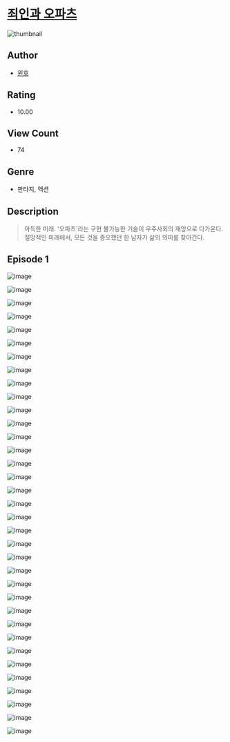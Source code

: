 # [죄인과 오파츠](https://comic.naver.com/challenge/list?titleId=810310)
![thumbnail](https://image-comic.pstatic.net/user_contents_data/challenge_comic/2023/05/23/363588/upload_4051381912604272181_480x623.jpeg)

## Author
- [윈호](https://comic.naver.com/artistTitle?id=363588)

## Rating
- 10.00

## View Count
- 74

## Genre
- 판타지, 액션

## Description
> 아득한 미래. '오파츠'라는 구현 불가능한 기술이 우주사회의 재앙으로 다가온다. 절망적인 미래에서, 모든 것을 증오했던 한 남자가 삶의 의미를 찾아간다.


## Episode 1
![image](https://image-comic.pstatic.net/user_contents_data/challenge_comic/2023/05/23/363588/upload_7076905854584632881.jpeg)

![image](https://image-comic.pstatic.net/user_contents_data/challenge_comic/2023/05/23/363588/upload_3546360824511685731.jpeg)

![image](https://image-comic.pstatic.net/user_contents_data/challenge_comic/2023/05/23/363588/upload_7364900746249713251.jpeg)

![image](https://image-comic.pstatic.net/user_contents_data/challenge_comic/2023/05/23/363588/upload_7220738472483775842.jpeg)

![image](https://image-comic.pstatic.net/user_contents_data/challenge_comic/2023/05/23/363588/upload_7293692177121818420.jpeg)

![image](https://image-comic.pstatic.net/user_contents_data/challenge_comic/2023/05/23/363588/upload_7149008318195971633.jpeg)

![image](https://image-comic.pstatic.net/user_contents_data/challenge_comic/2023/05/23/363588/upload_4122254249431413347.jpeg)

![image](https://image-comic.pstatic.net/user_contents_data/challenge_comic/2023/05/23/363588/upload_7233123191067403622.jpeg)

![image](https://image-comic.pstatic.net/user_contents_data/challenge_comic/2023/05/23/363588/upload_3760842578441954867.jpeg)

![image](https://image-comic.pstatic.net/user_contents_data/challenge_comic/2023/05/23/363588/upload_7306589250963793209.jpeg)

![image](https://image-comic.pstatic.net/user_contents_data/challenge_comic/2023/05/23/363588/upload_7293355508288795698.jpeg)

![image](https://image-comic.pstatic.net/user_contents_data/challenge_comic/2023/05/23/363588/upload_7161060104538120545.jpeg)

![image](https://image-comic.pstatic.net/user_contents_data/challenge_comic/2023/05/23/363588/upload_3846977014430393909.jpeg)

![image](https://image-comic.pstatic.net/user_contents_data/challenge_comic/2023/05/23/363588/upload_3832898850371350839.jpeg)

![image](https://image-comic.pstatic.net/user_contents_data/challenge_comic/2023/05/23/363588/upload_3690471626520093030.jpeg)

![image](https://image-comic.pstatic.net/user_contents_data/challenge_comic/2023/05/23/363588/upload_3473179326837633381.jpeg)

![image](https://image-comic.pstatic.net/user_contents_data/challenge_comic/2023/05/23/363588/upload_3473457507588124982.jpeg)

![image](https://image-comic.pstatic.net/user_contents_data/challenge_comic/2023/05/23/363588/upload_3906647707269478196.jpeg)

![image](https://image-comic.pstatic.net/user_contents_data/challenge_comic/2023/05/23/363588/upload_3702633136492471606.jpeg)

![image](https://image-comic.pstatic.net/user_contents_data/challenge_comic/2023/05/23/363588/upload_3558518145213358389.jpeg)

![image](https://image-comic.pstatic.net/user_contents_data/challenge_comic/2023/05/23/363588/upload_3760842360153781300.jpeg)

![image](https://image-comic.pstatic.net/user_contents_data/challenge_comic/2023/05/23/363588/upload_3474590001091862836.jpeg)

![image](https://image-comic.pstatic.net/user_contents_data/challenge_comic/2023/05/23/363588/upload_4051044365956703030.jpeg)

![image](https://image-comic.pstatic.net/user_contents_data/challenge_comic/2023/05/23/363588/upload_7004000541339628388.jpeg)

![image](https://image-comic.pstatic.net/user_contents_data/challenge_comic/2023/05/23/363588/upload_7292794975613760304.jpeg)

![image](https://image-comic.pstatic.net/user_contents_data/challenge_comic/2023/05/23/363588/upload_3834081920618554167.jpeg)

![image](https://image-comic.pstatic.net/user_contents_data/challenge_comic/2023/05/23/363588/upload_7005684795571319344.jpeg)

![image](https://image-comic.pstatic.net/user_contents_data/challenge_comic/2023/05/23/363588/upload_7363495772269471281.jpeg)

![image](https://image-comic.pstatic.net/user_contents_data/challenge_comic/2023/05/23/363588/upload_7147605574005699174.jpeg)

![image](https://image-comic.pstatic.net/user_contents_data/challenge_comic/2023/05/23/363588/upload_7148676498381627702.jpeg)

![image](https://image-comic.pstatic.net/user_contents_data/challenge_comic/2023/05/23/363588/upload_3630526033560625460.jpeg)

![image](https://image-comic.pstatic.net/user_contents_data/challenge_comic/2023/05/23/363588/upload_7075830321856589881.jpeg)

![image](https://image-comic.pstatic.net/user_contents_data/challenge_comic/2023/05/23/363588/upload_3918807201995700529.jpeg)

![image](https://image-comic.pstatic.net/user_contents_data/challenge_comic/2023/05/23/363588/upload_3905526210458890553.jpeg)

![image](https://image-comic.pstatic.net/user_contents_data/challenge_comic/2023/05/23/363588/upload_3691037686177805411.jpeg)
